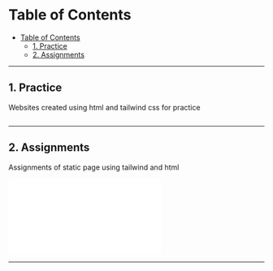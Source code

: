 # Table of Contents
- [Table of Contents](#table-of-contents)
  - [1. Practice](#1-practice)
  - [2. Assignments](#2-assignments)

<hr/>

## 1. Practice

Websites created using html and tailwind css for practice

![]()

<hr/>

## 2. Assignments

Assignments of static page using tailwind and html

![](./2.%20Assigments/readme.md)

<hr/>